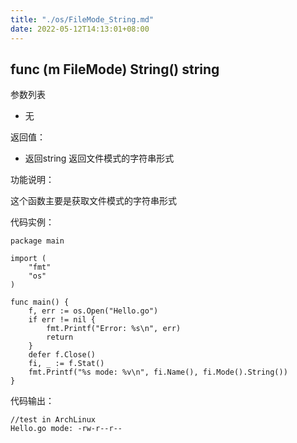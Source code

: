 ```yaml
---
title: "./os/FileMode_String.md"
date: 2022-05-12T14:13:01+08:00
---
```

## func (m FileMode) String() string

参数列表

- 无

返回值：

- 返回string 返回文件模式的字符串形式

功能说明：

这个函数主要是获取文件模式的字符串形式

代码实例：

    package main

    import (
        "fmt"
        "os"
    )

    func main() {
        f, err := os.Open("Hello.go")
        if err != nil {
            fmt.Printf("Error: %s\n", err)
            return
        }
        defer f.Close()
        fi, _ := f.Stat()
        fmt.Printf("%s mode: %v\n", fi.Name(), fi.Mode().String())
    }

代码输出：

    //test in ArchLinux
    Hello.go mode: -rw-r--r--
